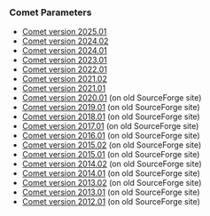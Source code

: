 ### Comet Parameters

- [Comet version 2025.01](/Comet/parameters/parameters_202501)
- [Comet version 2024.02](/Comet/parameters/parameters_202402)
- [Comet version 2024.01](/Comet/parameters/parameters_202401)
- [Comet version 2023.01](/Comet/parameters/parameters_202301)
- [Comet version 2022.01](/Comet/parameters/parameters_202201)
- [Comet version 2021.02](/Comet/parameters/parameters_202102)
- [Comet version 2021.01](/Comet/parameters/parameters_202101)
- [Comet version 2020.01](http://comet-ms.sourceforge.net/parameters/parameters_202001/) (on old SourceForge site)
- [Comet version 2019.01](http://comet-ms.sourceforge.net/parameters/parameters_201901/) (on old SourceForge site)
- [Comet version 2018.01](http://comet-ms.sourceforge.net/parameters/parameters_201801/) (on old SourceForge site)
- [Comet version 2017.01](http://comet-ms.sourceforge.net/parameters/parameters_201701/) (on old SourceForge site)
- [Comet version 2016.01](http://comet-ms.sourceforge.net/parameters/parameters_201601/) (on old SourceForge site)
- [Comet version 2015.02](http://comet-ms.sourceforge.net/parameters/parameters_201502/) (on old SourceForge site)
- [Comet version 2015.01](http://comet-ms.sourceforge.net/parameters/parameters_201501/) (on old SourceForge site)
- [Comet version 2014.02](http://comet-ms.sourceforge.net/parameters/parameters_201402/) (on old SourceForge site)
- [Comet version 2014.01](http://comet-ms.sourceforge.net/parameters/parameters_201401/) (on old SourceForge site)
- [Comet version 2013.02](http://comet-ms.sourceforge.net/parameters/parameters_201302/) (on old SourceForge site)
- [Comet version 2013.01](http://comet-ms.sourceforge.net/parameters/parameters_201301/) (on old SourceForge site)
- [Comet version 2012.01](http://comet-ms.sourceforge.net/parameters/parameters_201901/) (on old SourceForge site)
